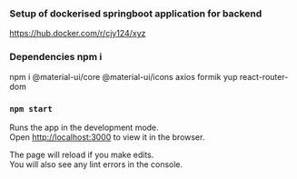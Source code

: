 ### Setup of dockerised springboot application for backend

https://hub.docker.com/r/cjy124/xyz

### Dependencies npm i

npm i @material-ui/core @material-ui/icons axios formik yup react-router-dom

### `npm start`

Runs the app in the development mode.<br />
Open [http://localhost:3000](http://localhost:3000) to view it in the browser.

The page will reload if you make edits.<br />
You will also see any lint errors in the console.
